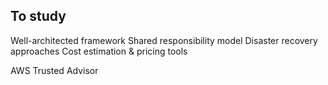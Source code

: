 To study
---
Well-architected framework
Shared responsibility model
Disaster recovery approaches
Cost estimation & pricing tools

AWS Trusted Advisor

